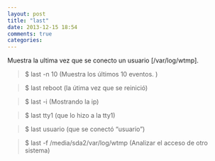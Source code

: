 ```yaml
---
layout: post
title: "last"
date: 2013-12-15 18:54
comments: true
categories: 
---
```

Muestra la ultima vez que se conecto un usuario [/var/log/wtmp]. 

>$ last -n 10 (Muestra los últimos 10 eventos. ) 

>$ last reboot (la útima vez que se reinició)

>$ last -i (Mostrando la ip)

>$ last tty1 (que lo hizo a la tty1)

>$ last usuario (que se conectó “usuario”)

>$ last -f /media/sda2/var/log/wtmp (Analizar el acceso de otro sistema) 

